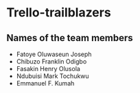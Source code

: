 # Trello-trailblazers

## Names of the team members



- Fatoye Oluwaseun Joseph
- Chibuzo Franklin Odigbo
- Fasakin Henry Olusola
- Ndubuisi Mark Tochukwu
- Emmanuel F. Kumah

